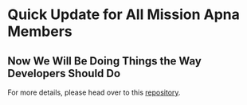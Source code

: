 # Quick Update for All Mission Apna Members

## Now We Will Be Doing Things the Way Developers Should Do

For more details, please head over to this [repository](https://github.com/arzuuu-d/missin-apna).
